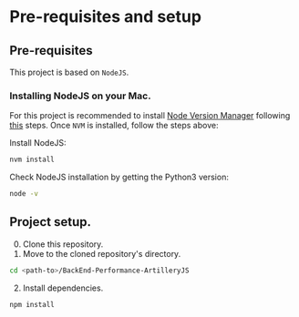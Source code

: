 # Pre-requisites and setup

## Pre-requisites

This project is based on `NodeJS`.

### Installing NodeJS on your Mac. 

For this project is recommended to install [Node Version Manager](https://github.com/nvm-sh/nvm) following [this](https://github.com/nvm-sh/nvm#install--update-script) steps. Once `NVM` is installed, follow the steps above:

Install NodeJS:
```bash
nvm install
```
Check NodeJS installation by getting the Python3 version:
```bash
node -v
```

## Project setup.

0. Clone this repository.
1. Move to the cloned repository's directory.
```bash
cd <path-to>/BackEnd-Performance-ArtilleryJS
```
2. Install dependencies.
```bash
npm install
```
